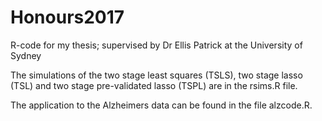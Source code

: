 # Honours2017
R-code for my thesis; supervised by Dr Ellis Patrick at the University of Sydney


The simulations of the two stage least squares (TSLS), two stage lasso (TSL) and two stage pre-validated lasso (TSPL) are in the rsims.R file.

The application to the Alzheimers data can be found in the file alzcode.R.
